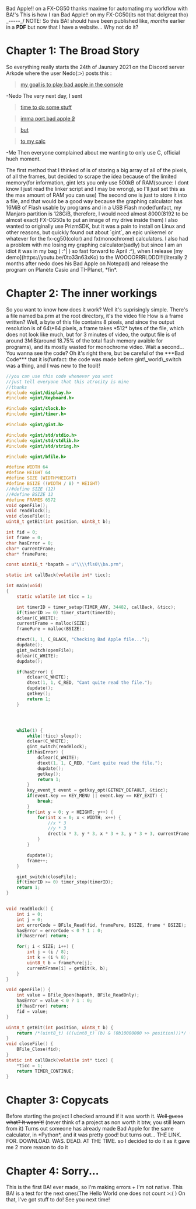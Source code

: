 Bad Apple!! on a FX-CG50
thanks maxime for automating my workflow with BA!'s
This is how I ran Bad Apple!! on my FX-CG50(its not that dolgreat tho)
\_-----_/
<centeredText>NOTE: So this BA! should have been published like, *months* earlier in a **PDF** but now that I have a website... Why not do it?</centeredText>

# Chapter 1: The Broad Story

<centeredText>
So everything really starts the 24th of Jaunary 2021 on the Discord server Arkode where the user Nedo(:>) posts this :
</centeredText>

> [my goal is to play bad apple in the console](https://discord.com/channels/706241564350873684/706243286557523999/802988192601079839)



-Nedo
<centeredText>
The very next day, I sent
</centeredText>
> [time to do some stuff](https://discord.com/channels/706241564350873684/793164407977934918/803350180287479829)

> [imma port bad apple ~~2~~](https://discord.com/channels/706241564350873684/793164407977934918/803350205700898826)

> [but](https://discord.com/channels/706241564350873684/793164407977934918/803350218166108242)

> [to my calc](https://discord.com/channels/706241564350873684/793164407977934918/803350227250970664)


-Me
<centeredText>
Then everyone complained about me wanting to only use C, official hueh moment.
</centeredText>

<centeredText>
The first method that I thinked of is of storing a big array of all of the pixels, of all the frames, but decided to scrape the idea because of the limited memory(for information, gint lets you only use 500kB of RAM(source: I dont know I just read the linker script and I may be wrong), so I'll just set this as the max amount of RAM you can use)
</centeredText>

<centeredText>
The second one is just to store it into a file, and that would be a good way because the graphing calculator has 16MiB of Flash usable by programs and in a USB Flash mode(funfact, my Manjaro partition is 128GiB, therefore, I would need almost 8000(8192 to be almost exact) FX-CG50s to put an image of my drive inside them)
</centeredText>

<centeredText>
I also wanted to originally use PrizmSDK, but it was a pain to install on Linux and other reasons, but quickly found out about `gint`, an epic unikernel or whatever for the fx-cg50(color) and fx(monochrome) calculators.
I also had a problem with me losing my graphing calculator(sadly) but since I am an idiot it was in my bag ( :^| ) so fast forward to April :^), when I release [my demo](https://youtu.be/0to33n63xKo) to the WOOOORRRLDDD!!!(literally 2 months after nedo does his Bad Apple on Notepad) and release the program on Planète Casio and TI-Planet, *fin*.
</centeredText>

# Chapter 2: The inner workings

<centeredText>
So you want to know how does it work? Well it's suprisingly simple.
</centeredText>

<centeredText>
There's a file named ba.prm at the root directory, it's the video file
</centeredText>

<centeredText>
How is a frame written? Well, a byte of this file contains 8 pixels, and since the output resolution is of 64\*64 pixels, a frame takes *512* bytes of the file, which does not look like much, but for 3 minutes of video, the output file is of around 3MiB(around 18.75% of the total flash memory avaible for programs), and its mostly wasted for monochrome video.
</centeredText>

<centeredText>
Wait a second... You wanna see the code? Oh it's right there, but be careful of the ***Bad Code*** that it is(funfact: the code was made before gint\_world\_switch was a thing, and I was new to the tool)!
</centeredText>

```c
//you can use this code whenever you want
//just tell everyone that this atrocity is mine
//thanks
#include <gint/display.h>
#include <gint/keyboard.h>

#include <gint/clock.h>
#include <gint/timer.h>

#include <gint/gint.h>

#include <gint/std/stdio.h>
#include <gint/std/stdlib.h>
#include <gint/std/string.h>

#include <gint/bfile.h>

#define WIDTH 64
#define HEIGHT 64
#define SIZE (WIDTH*HEIGHT)
#define BSIZE ((WIDTH / 8) * HEIGHT)
//#define SIZE (12)
//#define BSIZE 12
#define FRAMES 6572
void openFile();
void readBlock();
void closeFile();
uint8_t getBit(int position, uint8_t b);

int fid = 0;
int frame = 0;
char hasError = 0;
char* currentFrame;
char* framePure;

const uint16_t *bapath = u"\\\\fls0\\ba.prm";

static int callBack(volatile int* ticc);

int main(void)
{
	static volatile int ticc = 1;

	int timerID = timer_setup(TIMER_ANY, 34482, callBack, &ticc);
	if(timerID >= 0) timer_start(timerID);
	dclear(C_WHITE);
	currentFrame = malloc(SIZE);
	framePure = malloc(BSIZE);

	dtext(1, 1, C_BLACK, "Checking Bad Apple file...");
	dupdate();
	gint_switch(openFile);
	dclear(C_WHITE);
	dupdate();

	if(hasError) {
		dclear(C_WHITE);
		dtext(1, 1, C_RED, "Cant quite read the file.");
		dupdate();
		getkey();
		return 1;
	}




	while(1) {
		while(!ticc) sleep();
		dclear(C_WHITE);
		gint_switch(readBlock);
		if(hasError) {
			dclear(C_WHITE);
			dtext(1, 1, C_RED, "Cant quite read the file.");
			dupdate();
			getkey();
			return 1;
		}
		key_event_t event = getkey_opt(GETKEY_DEFAULT, &ticc);
		if(event.key == KEY_MENU || event.key == KEY_EXIT) {
			break;
		}
		for(int y = 0; y < HEIGHT; y++) {
			for(int x = 0; x < WIDTH; x++) {
				//x * 3
				//y * 3
				drect(x * 3, y * 3, x * 3 + 3, y * 3 + 3, currentFrame[(y * WIDTH) + x] == 1 ? C_WHITE : C_BLACK);
			}
		}

		dupdate();
		frame++;
	}

	gint_switch(closeFile);
	if(timerID >= 0) timer_stop(timerID);
	return 1;
}


void readBlock() {
	int i = 0;
	int j = 0;
	int errorCode = BFile_Read(fid, framePure, BSIZE, frame * BSIZE);
	hasError = errorCode < 0 ? 1 : 0;
	if(hasError) return;

	for(; i < SIZE; i++) {
        int j = (i / 8);
        int k = (i % 8);
        uint8_t b = framePure[j];
        currentFrame[i] = getBit(k, b);
    }
}

void openFile() {
	int value = BFile_Open(bapath, BFile_ReadOnly);
	hasError = value < 0 ? 1 : 0;
	if(hasError) return;
	fid = value;
}

uint8_t getBit(int position, uint8_t b) {
    return /*(uint8_t) (((uint8_t) (b) & (0b10000000 >> position)))*/ ((b >> (7 - position))  & 0x01);
}
void closeFile() {
	BFile_Close(fid);
}
static int callBack(volatile int* ticc) {
	*ticc = 1;
	return TIMER_CONTINUE;
}
```


# Chapter 3: Copycats

<centeredText>
Before starting the project I checked arround if it was worth it.
<s>Well guess what? It wasn't!</s> (never think of a project as non worth it btw, you still learn from it)
Turns out someone has already made Bad Apple for the same calculator, in *Python*, and it was pretty good!
but turns out... THE LINK. FOR. DOWNLOAD. WAS. DEAD. AT THE TIME.
so I decided to do it as it gave me 2 more reason to do it
</centeredText>

<centeredText>

# Chapter 4: Sorry...

</centeredText>

<centeredText>
This is the first BA! ever made, so I'm making errors + I'm not native. This BA! is a test for the next ones(The Hello World one does not count >:( )
</centeredText>

<centeredText>
On that, I've got stuff to do! See you next time!
</centeredText>